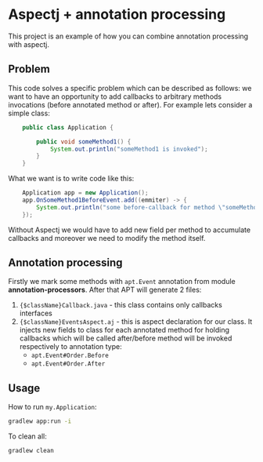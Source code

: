 # Aspectj + annotation processing

This project is an example of how you can combine annotation processing  with aspectj.

## Problem

This code solves a specific problem which can be described as follows: we want to have an opportunity to add callbacks to arbitrary methods invocations (before annotated method or after). For example lets consider a simple class:

```java
    public class Application {

        public void someMethod1() {
            System.out.println("someMethod1 is invoked");
        }
    }
```

What we want is to write code like this: 

```java
    Application app = new Application();
    app.OnSomeMethod1BeforeEvent.add((emmiter) -> {
        System.out.println("some before-callback for method \"someMethod1\"");
    });
```

Without Aspectj we would have to add new field per method to accumulate callbacks and moreover we need to modify the method itself. 

## Annotation processing

Firstly we mark some methods with `apt.Event` annotation from module **annotation-processors**. After that APT will generate 2 files:

1. `{$className}Callback.java` - this class contains only callbacks interfaces
2. `{$className}EventsAspect.aj` - this is aspect declaration for our class. It injects new fields to class for each annotated method for holding callbacks which will be called after/before method will be invoked respectively to annotation type:
   * `apt.Event#Order.Before`
   * `apt.Event#Order.After`

## Usage

How to run `my.Application`:
```bash
gradlew app:run -i
```

To clean all:
```bash
gradlew clean
```
